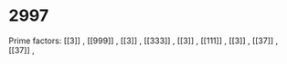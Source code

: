 # 2997

Prime factors: [[3]] , [[999]] , [[3]] , [[333]] , [[3]] , [[111]] , [[3]] , [[37]] , [[37]] , 